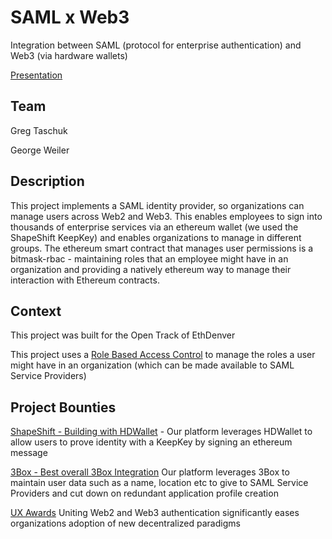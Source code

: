 # SAML x Web3
Integration between SAML (protocol for enterprise authentication) and Web3 (via hardware wallets)

[Presentation](https://docs.google.com/presentation/d/1xvEV798BM1Z1e2qmHxl_XLo3E_Rvy5KG7dtz1q6L7vs/edit?usp=sharing)

## Team

Greg Taschuk

George Weiler

## Description

This project implements a SAML identity provider, so organizations can manage users across Web2 and Web3.  This enables employees to sign into thousands of enterprise services via an ethereum wallet (we used the ShapeShift KeepKey) and enables organizations to manage in different groups.  The ethereum smart contract that manages user permissions is a bitmask-rbac - maintaining roles that an employee might have in an organization and providing a natively ethereum way to manage their interaction with Ethereum contracts.

## Context

This project was built for the Open Track of EthDenver

This project uses a [Role Based Access Control](https://truset.github.io/bitmask-rbac/) to manage the roles a user might have in an organization (which can be made available to SAML Service Providers)

## Project Bounties

[ShapeShift - Building with HDWallet](https://alchemy-xdai.daostack.io/dao/0x2e9d79165ddb22e67742789cc553e95722f96f0b/scheme/0x955bdfc50bed698333e68f8598b078e9d6234c0bb2fc508478129b71943aa2ac/crx) - Our platform leverages HDWallet to allow users to prove identity with a KeepKey by signing an ethereum message


[3Box - Best overall 3Box Integration](https://alchemy-xdai.daostack.io/dao/0x8766cab508a87536b8691ace8814b517b95f7b75/crx/proposal/0xa60ed7859e67185976e244d7452594850bce0c62be6470afff40588390cb2264) Our platform leverages 3Box to maintain user data such as a name, location etc to give to SAML Service Providers and cut down on redundant application profile creation

[UX Awards](https://alchemy-xdai.daostack.io/dao/0xafa82df1cd041d93655d474062e42929471ea69a/crx/proposal/0xc8adb80cd42cb34f4908d88c87950ee64e6fe0bcc213c65b47a22eae75fa7bc2) Uniting Web2 and Web3 authentication significantly eases organizations adoption of new decentralized paradigms
